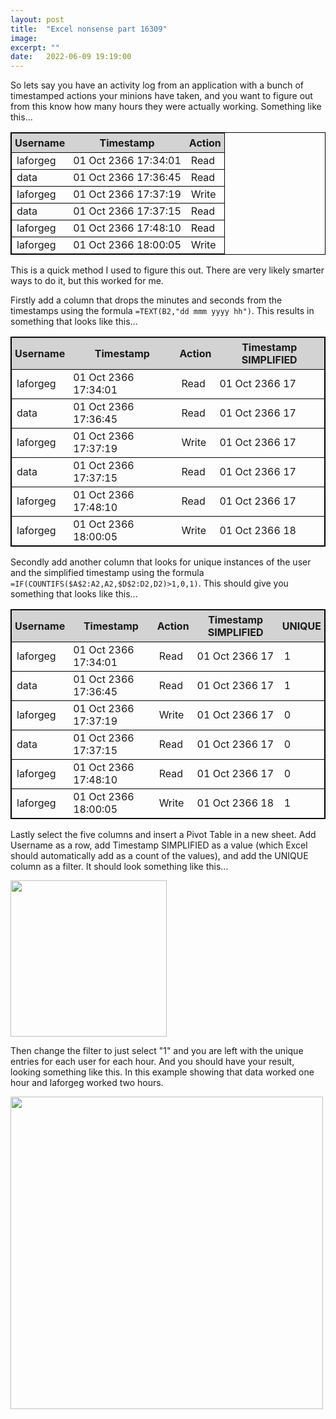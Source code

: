 ```yaml
---
layout: post
title:  "Excel nonsense part 16309"
image: 
excerpt: ""
date:   2022-06-09 19:19:00
---
```


<style type="text/css">
  table, tr {
    border: 1px solid black;
  }
  th {
  	background-color: lightgrey;
  	padding: 5px;
  }
</style>

So lets say you have an activity log from an application with a bunch of timestamped actions your minions have taken, and you want to figure out from this know how many hours they were actually working. Something like this...

| Username  | Timestamp            | Action |
| --------- | -------------------- | ------ |
| laforgeg  | 01 Oct 2366 17:34:01 | Read   |
| data      | 01 Oct 2366 17:36:45 | Read   |
| laforgeg  | 01 Oct 2366 17:37:19 | Write  |
| data      | 01 Oct 2366 17:37:15 | Read   |
| laforgeg  | 01 Oct 2366 17:48:10 | Read   |
| laforgeg  | 01 Oct 2366 18:00:05 | Write  |

This is a quick method I used to figure this out. There are very likely smarter ways to do it, but this worked for me.

Firstly add a column that drops the minutes and seconds from the timestamps using the formula `=TEXT(B2,"dd mmm yyyy hh")`. This results in something that looks like this...

| Username  | Timestamp            | Action | Timestamp SIMPLIFIED |
| --------- | -------------------- | ------ | -------------------- |
| laforgeg  | 01 Oct 2366 17:34:01 | Read   | 01 Oct 2366 17       |
| data      | 01 Oct 2366 17:36:45 | Read   | 01 Oct 2366 17       |
| laforgeg  | 01 Oct 2366 17:37:19 | Write  | 01 Oct 2366 17       |
| data      | 01 Oct 2366 17:37:15 | Read   | 01 Oct 2366 17       |
| laforgeg  | 01 Oct 2366 17:48:10 | Read   | 01 Oct 2366 17       |
| laforgeg  | 01 Oct 2366 18:00:05 | Write  | 01 Oct 2366 18       |

Secondly add another column that looks for unique instances of the user and the simplified timestamp using the formula `=IF(COUNTIFS($A$2:A2,A2,$D$2:D2,D2)>1,0,1)`. This should give you something that looks like this...

| Username  | Timestamp            | Action | Timestamp SIMPLIFIED | UNIQUE |
| --------- | -------------------- | ------ | -------------------- | ------ |
| laforgeg  | 01 Oct 2366 17:34:01 | Read   | 01 Oct 2366 17       | 1      |
| data      | 01 Oct 2366 17:36:45 | Read   | 01 Oct 2366 17       | 1      |
| laforgeg  | 01 Oct 2366 17:37:19 | Write  | 01 Oct 2366 17       | 0      |
| data      | 01 Oct 2366 17:37:15 | Read   | 01 Oct 2366 17       | 0      |
| laforgeg  | 01 Oct 2366 17:48:10 | Read   | 01 Oct 2366 17       | 0      |
| laforgeg  | 01 Oct 2366 18:00:05 | Write  | 01 Oct 2366 18       | 1      |

Lastly select the five columns and insert a Pivot Table in a new sheet. Add Username as a row, add Timestamp SIMPLIFIED as a value (which Excel should automatically add as a count of the values), and add the UNIQUE column as a filter. It should look something like this...

<a class="image" href="{{site.baseurl}}/images/Excel Pivot Table Fields.png" data-lightbox="image-1" data-title="Example of results in Excel Pivot table">
<img src="{{site.baseurl}}/images/Excel Pivot Table Fields.png" style="width:250px;" /></a>

Then change the filter to just select "1" and you are left with the unique entries for each user for each hour. And you should have your result, looking something like this. In this example showing that data worked one hour and laforgeg worked two hours.

<a class="image" href="{{site.baseurl}}/images/Excel Pivot Table results.png" data-lightbox="image-1" data-title="Example of results in Excel Pivot table">
<img src="{{site.baseurl}}/images/Excel Pivot Table results.png" style="width:500px;" /></a>



